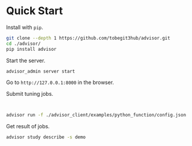# Quick Start

Install with `pip`.

```bash
git clone --depth 1 https://github.com/tobegit3hub/advisor.git
cd ./advisor/
pip install advisor
```

Start the server.

```bash
advisor_admin server start
```

Go to `http://127.0.0.1:8000` in the browser.

Submit tuning jobs.

```bash


advisor run -f ./advisor_client/examples/python_function/config.json
```

Get result of jobs.

```bash
advisor study describe -s demo
```